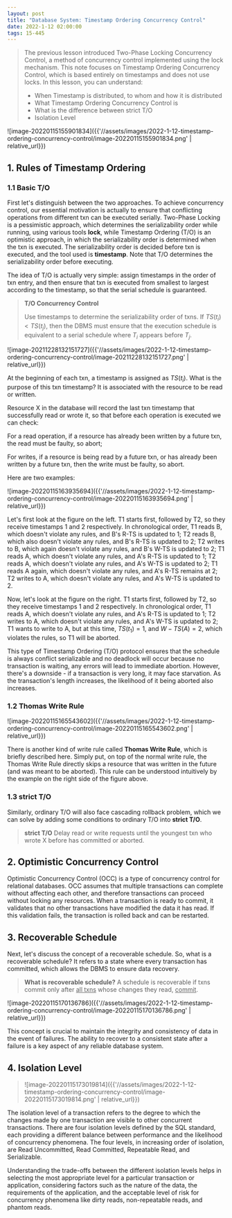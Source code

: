 ```yaml
---
layout: post
title: "Database System: Timestamp Ordering Concurrency Control"
date: 2022-1-12 02:00:00
tags: 15-445
---
```


> The previous lesson introduced Two-Phase Locking Concurrency Control, a method of concurrency control implemented using the lock mechanism. This note focuses on Timestamp Ordering Concurrency Control, which is based entirely on timestamps and does not use locks. In this lesson, you can understand:
> - When Timestamp is distributed, to whom and how it is distributed
> - What Timestamp Ordering Concurrency Control is
> - What is the difference between strict T/O
> - Isolation Level
<!--more-->



![image-20220115155901834]({{'//assets/images/2022-1-12-timestamp-ordering-concurrency-control/image-20220115155901834.png' | relative_url}})

## 1. Rules of Timestamp Ordering

### 1.1 Basic T/O

First let's distinguish between the two approaches. To achieve concurrency control, our essential motivation is actually to ensure that conflicting operations from different txn can be executed serially. Two-Phase Locking is a pessimistic approach, which determines the serializability order while running, using various tools **lock**, while Timestamp Ordering (T/O) is an optimistic approach, in which the serializability order is determined when the txn is executed. The serializability order is decided before txn is executed, and the tool used is **timestamp**. Note that T/O determines the serializability order before executing.

The idea of T/O is actually very simple: assign timestamps in the order of txn entry, and then ensure that txn is executed from smallest to largest according to the timestamp, so that the serial schedule is guaranteed.

> **T/O Concurrency Control**
>
> Use timestamps to determine the serializability order of txns. If $TS(t_i) < TS(t_j)$, then the DBMS must ensure that the execution schedule is equivalent to a serial schedule where $T_i$ appears before $T_j$.

![image-20211228132151727]({{'//assets/images/2022-1-12-timestamp-ordering-concurrency-control/image-20211228132151727.png' | relative_url}})

At the beginning of each txn, a timestamp is assigned as $TS(t_i)$. What is the purpose of this txn timestamp? It is associated with the resource to be read or written.

Resource X in the database will record the last txn timestamp that successfully read or wrote it, so that before each operation is executed we can check:

For a read operation, if a resource has already been written by a future txn, the read must be faulty, so abort;

For writes, if a resource is being read by a future txn, or has already been written by a future txn, then the write must be faulty, so abort.

Here are two examples:

![image-20220115163935694]({{'//assets/images/2022-1-12-timestamp-ordering-concurrency-control/image-20220115163935694.png' | relative_url}})

Let's first look at the figure on the left. T1 starts first, followed by T2, so they receive timestamps 1 and 2 respectively. In chronological order, T1 reads B, which doesn't violate any rules, and B's R-TS is updated to 1; T2 reads B, which also doesn't violate any rules, and B's R-TS is updated to 2; T2 writes to B, which again doesn't violate any rules, and B's W-TS is updated to 2; T1 reads A, which doesn't violate any rules, and A's R-TS is updated to 1; T2 reads A, which doesn't violate any rules, and A's W-TS is updated to 2; T1 reads A again, which doesn't violate any rules, and A's R-TS remains at 2; T2 writes to A, which doesn't violate any rules, and A's W-TS is updated to 2.

Now, let's look at the figure on the right. T1 starts first, followed by T2, so they receive timestamps 1 and 2 respectively. In chronological order, T1 reads A, which doesn't violate any rules, and A's R-TS is updated to 1; T2 writes to A, which doesn't violate any rules, and A's W-TS is updated to 2; T1 wants to write to A, but at this time, $TS(t_1)=1$, and $W-TS(A)=2$, which violates the rules, so T1 will be aborted.

This type of Timestamp Ordering (T/O) protocol ensures that the schedule is always conflict serializable and no deadlock will occur because no transaction is waiting, any errors will lead to immediate abortion. However, there's a downside - if a transaction is very long, it may face starvation. As the transaction's length increases, the likelihood of it being aborted also increases.



### 1.2 Thomas Write Rule

![image-20220115165543602]({{'//assets/images/2022-1-12-timestamp-ordering-concurrency-control/image-20220115165543602.png' | relative_url}})

There is another kind of write rule called **Thomas Write Rule**, which is briefly described here. Simply put, on top of the normal write rule, the Thomas Write Rule directly skips a resource that was written in the future (and was meant to be aborted). This rule can be understood intuitively by the example on the right side of the figure above.

### 1.3 **strict T/O**

Similarly, ordinary T/O will also face cascading rollback problem, which we can solve by adding some conditions to ordinary T/O into **strict T/O**.

> **strict T/O**
> Delay read or write requests until the youngest txn who wrote X before has committed or aborted.

## 2. Optimistic Concurrency Control

Optimistic Concurrency Control (OCC) is a type of concurrency control for relational databases. OCC assumes that multiple transactions can complete without affecting each other, and therefore transactions can proceed without locking any resources. When a transaction is ready to commit, it validates that no other transactions have modified the data it has read. If this validation fails, the transaction is rolled back and can be restarted.

## 3.  Recoverable Schedule

Next, let's discuss the concept of a recoverable schedule. So, what is a recoverable schedule? It refers to a state where every transaction has committed, which allows the DBMS to ensure data recovery.

> **What is recoverable schedule?**
> A schedule is recoverable if txns commit only after <u>all txns</u> whose changes they read, <u>commit</u>.

![image-20220115170136786]({{'//assets/images/2022-1-12-timestamp-ordering-concurrency-control/image-20220115170136786.png' | relative_url}})

This concept is crucial to maintain the integrity and consistency of data in the event of failures. The ability to recover to a consistent state after a failure is a key aspect of any reliable database system.


## 4. Isolation Level

> ![image-20220115173019814]({{'//assets/images/2022-1-12-timestamp-ordering-concurrency-control/image-20220115173019814.png' | relative_url}})

The isolation level of a transaction refers to the degree to which the changes made by one transaction are visible to other concurrent transactions. There are four isolation levels defined by the SQL standard, each providing a different balance between performance and the likelihood of concurrency phenomena. The four levels, in increasing order of isolation, are Read Uncommitted, Read Committed, Repeatable Read, and Serializable.

Understanding the trade-offs between the different isolation levels helps in selecting the most appropriate level for a particular transaction or application, considering factors such as the nature of the data, the requirements of the application, and the acceptable level of risk for concurrency phenomena like dirty reads, non-repeatable reads, and phantom reads.


























